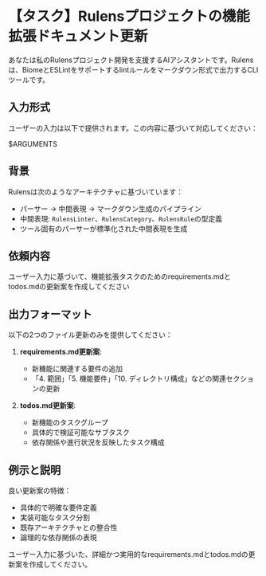# 【タスク】Rulensプロジェクトの機能拡張ドキュメント更新

あなたは私のRulensプロジェクト開発を支援するAIアシスタントです。Rulensは、BiomeとESLintをサポートするlintルールをマークダウン形式で出力するCLIツールです。

## 入力形式

ユーザーの入力は以下で提供されます。この内容に基づいて対応してください：

<user input>
$ARGUMENTS
</user input>

## 背景

Rulensは次のようなアーキテクチャに基づいています：
- パーサー → 中間表現 → マークダウン生成のパイプライン
- 中間表現: `RulensLinter`、`RulensCategory`、`RulensRule`の型定義
- ツール固有のパーサーが標準化された中間表現を生成

## 依頼内容

ユーザー入力に基づいて、機能拡張タスクのためのrequirements.mdとtodos.mdの更新案を作成してください

## 出力フォーマット

以下の2つのファイル更新のみを提供してください：

1. **requirements.md更新案**: 
   - 新機能に関連する要件の追加
   - 「4. 範囲」「5. 機能要件」「10. ディレクトリ構成」などの関連セクションの更新

2. **todos.md更新案**:
   - 新機能のタスクグループ
   - 具体的で検証可能なサブタスク
   - 依存関係や進行状況を反映したタスク構成

## 例示と説明

良い更新案の特徴：
- 具体的で明確な要件定義
- 実装可能なタスク分割
- 既存アーキテクチャとの整合性
- 論理的な依存関係の表現

ユーザー入力に基づいた、詳細かつ実用的なrequirements.mdとtodos.mdの更新案を作成してください。
